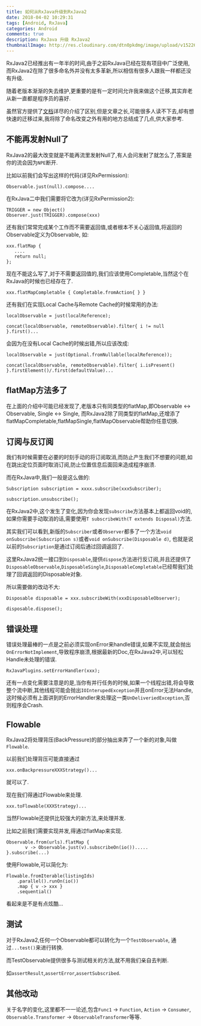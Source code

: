```yaml
---
title: 如何从RxJava升级到RxJava2
date: 2018-04-02 10:29:31
tags: [Android, RxJava]
categories: Android
comments: true
description: RxJava 升级 RxJava2
thumbnailImage: http://res.cloudinary.com/dtn0pkdmg/image/upload/v1522636507/rxjava2_dgnvie.jpg
---
```


RxJava2已经推出有一年半的时间,由于之前RxJava已经在现有项目中广泛使用,而RxJava2在除了很多命名外并没有太多革新,所以相信有很多人跟我一样都还没有升级.

随着老版本渐渐的失去维护,更重要的是有一定时间允许我来做这个迁移,其实弃老从新一直都是程序员的喜好.

虽然官方提供了[文档](https://github.com/ReactiveX/RxJava/wiki/What's-different-in-2.0)详尽的介绍了区别,但是文章之长,可能很多人读不下去,却有想快速的迁移过来,我将除了命名改变之外有用的地方总结成了几点,供大家参考.

<!--more-->


## 不能再发射Null了

RxJava2的最大改变就是不能再流里发射Null了,有人会问发射了就怎么了,答案是你的流会因为`NPE`断开.

比如以前我们会写出这样的代码(详见RxPermission):

```
Observable.just(null).compose....
```

在RxJava二中我们需要将它改为(详见RxPermission2):

```
TRIGGER = new Object()
Observer.just(TRIGGER).compose(xxx)
```

还有我们常常完成某个工作而不需要返回值,或者根本不关心返回值,将返回的Observable定义为Observable<Void>, 如:

```
xxx.flatMap {
   ....
   return null;
};
```

现在不能这么写了,对于不需要返回值的,我们应该使用Completable,当然这个在RxJava的时候也已经存在了.

```
xxx.flatMapCompletable { Completable.fromAction{ } }
```

还有我们在实现Local Cache与Remote Cache的时候常用的办法:

```
localObservable = just(localReference);

concat(localObservable, remoteObservable).filter{ i != null }.first()...

```

会因为在没有Local Cache的时候出错,所以应该改成:

```
localObservable = just(Optional.fromNullable(localReference));

concat(localObservable, remoteObservable).filter{ i.isPresent() }.firstElement()/.first(defaultValue)...
```

## flatMap方法多了

在上面的介绍中可能已经发现了,老版本只有同类型的flatMap,即Observable <-> Observable, Single <-> Single, 而RxJava2除了同类型的flatMap,还增添了flatMapCompletable,flatMapSingle,flatMapObservable帮助你任意切换.


## 订阅与反订阅

我们有时候需要在必要的时刻手动的将订阅取消,而防止产生我们不想要的问题,如在跳出定位页面时取消订阅,防止位置信息后面回来造成程序崩溃.

而在RxJava中,我们一般是这么做的:

```
Subscription subscription = xxxx.subscribe(xxxSubscriber);

subscription.unsubscribe();
```

在RxJava2中,这个发生了变化,因为你会发现`subscribe`方法基本上都返回void的,如果你需要手动取消的话,需要使用`T subscribeWith(T extends Disposal)`方法.

其实我们可以看到,新版的`Subscriber`或者`Observer`都多了一个方法`void onSubscribe(Subscription s)`或者`void onSubscribe(Disposable d)`, 也就是说以前的`Subscription`是通过订阅后通过回调返回了.

这里RxJava2统一接口到`Disposable`,提供`dispose`方法进行反订阅,并且还提供了`DisposableObservable`,`DisposableSingle`,`DisposableCompletable`已经帮我们处理了回调返回的Disposable对象.

所以需要做的改动不大:

```
Disposable disposable = xxx.subscribeWith(xxxDisposableObserver);

disposable.dispose();
```

## 错误处理

错误处理最棒的一点是之前必须实现onError来handle错误,如果不实现,就会抛出`OnErrorNotImplement`,导致程序崩溃,根据最新的Doc,在RxJava2中,可以轻松Handle未处理的错误.

```
RxJavaPlugins.setErrorHandler(xxx);
```

还有一点变化需要注意是的是,当你有并行任务的时候,如果一个线程出错,将会导致整个流中断,其他线程可能会抛出`IOInterupedException`并且onError无法Handle,这时候必须有上面讲到的ErrorHandler来处理这一类`UnDeliveriedException`,否则程序会Crash.


## Flowable

RxJava2将处理背压(BackPressure)的部分抽出来弄了一个新的对象,叫做`Flowable`.

以前我们处理背压可能直接通过

```
xxx.onBackpressureXXXStrategy()...

```

就可以了.

现在我们得通过Flowable来处理.

```
xxx.toFlowable(XXXStrategy)...

```

当然Flowable还提供比较强大的新方法,来处理并发.

比如之前我们需要实现并发,得通过flatMap来实现.

```
Observable.from(urls).flatMap { 
       v -> Observable.just(v).subscribeOn(io()).....
}.subscribe(...)

```

使用Flowable,可以简化为:

```
Flowable.fromIterable(listingIds)
    .parallel().runOn(io())
    .map { v -> xxx }
    .sequential()
```

看起来是不是有点炫酷...


## 测试

对于RxJava2,任何一个Observable都可以转化为一个`TestObservable`, 通过`...test()`来进行转换.

而TestObservable提供很多与测试相关的方法,就不用我们亲自去判断.

如`assertResult`,`assertError`,`assertSubscribed`.


## 其他改动

关于名字的变化,这里都不一一论述,包含`Func1` -> `Function`, `Action` -> `Consumer`, `Observable.Transformer` -> `ObservableTransformer`等等. 



